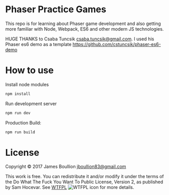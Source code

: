 # Phaser Practice Games

This repo is for learning about Phaser game development and also getting more familiar with Node, Webpack, ES6 and other modern JS technologies.

HUGE THANKS to Csaba Tuncsik <csaba.tuncsik@gmail.com>. I used his Phaser es6 demo as a template https://github.com/cstuncsik/phaser-es6-demo

# How to use

Install node modules
```sh
npm install
```

Run development server
```sh
npm run dev
```

Production Build:
```sh
npm run build
```

# License

Copyright © 2017 James Boullion <jboullion83@gmail.com>

This work is free. You can redistribute it and/or modify it under the
terms of the Do What The Fuck You Want To Public License, Version 2,
as published by Sam Hocevar. See [WTFPL](http://www.wtfpl.net) ![WTFPL icon](http://i.imgur.com/AsWaQQl.png) for more details.
